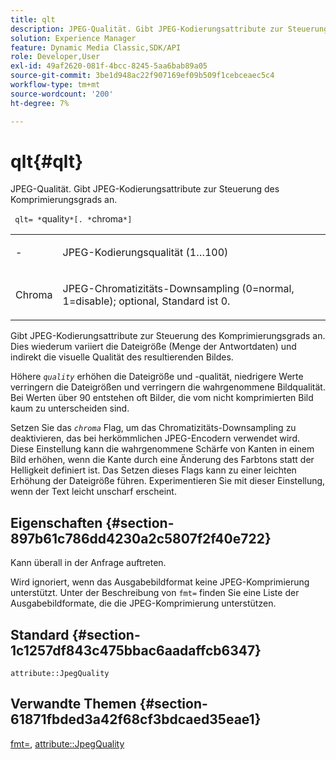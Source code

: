 ```yaml
---
title: qlt
description: JPEG-Qualität. Gibt JPEG-Kodierungsattribute zur Steuerung des Komprimierungsgrads an.
solution: Experience Manager
feature: Dynamic Media Classic,SDK/API
role: Developer,User
exl-id: 49af2620-081f-4bcc-8245-5aa6bab89a05
source-git-commit: 3be1d948ac22f907169ef09b509f1cebceaec5c4
workflow-type: tm+mt
source-wordcount: '200'
ht-degree: 7%

---
```


# qlt{#qlt}

JPEG-Qualität. Gibt JPEG-Kodierungsattribute zur Steuerung des Komprimierungsgrads an.

` qlt= *`quality`*[. *`chroma`*]`

<table id="simpletable_A245B6A3D2374A6A89DE63A5621CFEC0"> 
 <tr class="strow"> 
  <td class="stentry"> <p> <span class="varname">-</span> </p> </td> 
  <td class="stentry"> <p>JPEG-Kodierungsqualität (1…100) </p> </td> 
 </tr> 
 <tr class="strow"> 
  <td class="stentry"> <p> <span class="varname"> Chroma </span> </p> </td> 
  <td class="stentry"> <p>JPEG-Chromatizitäts-Downsampling (0=normal, 1=disable); optional, Standard ist 0. </p> </td> 
 </tr> 
</table>

Gibt JPEG-Kodierungsattribute zur Steuerung des Komprimierungsgrads an. Dies wiederum variiert die Dateigröße (Menge der Antwortdaten) und indirekt die visuelle Qualität des resultierenden Bildes.

Höhere *`quality`* erhöhen die Dateigröße und -qualität, niedrigere Werte verringern die Dateigrößen und verringern die wahrgenommene Bildqualität. Bei Werten über 90 entstehen oft Bilder, die vom nicht komprimierten Bild kaum zu unterscheiden sind.

Setzen Sie das *`chroma`* Flag, um das Chromatizitäts-Downsampling zu deaktivieren, das bei herkömmlichen JPEG-Encodern verwendet wird. Diese Einstellung kann die wahrgenommene Schärfe von Kanten in einem Bild erhöhen, wenn die Kante durch eine Änderung des Farbtons statt der Helligkeit definiert ist. Das Setzen dieses Flags kann zu einer leichten Erhöhung der Dateigröße führen. Experimentieren Sie mit dieser Einstellung, wenn der Text leicht unscharf erscheint.

## Eigenschaften {#section-897b61c786dd4230a2c5807f2f40e722}

Kann überall in der Anfrage auftreten.

Wird ignoriert, wenn das Ausgabebildformat keine JPEG-Komprimierung unterstützt. Unter der Beschreibung von `fmt=` finden Sie eine Liste der Ausgabebildformate, die die JPEG-Komprimierung unterstützen.

## Standard {#section-1c1257df843c475bbac6aadaffcb6347}

`attribute::JpegQuality`

## Verwandte Themen {#section-61871fbded3a42f68cf3bdcaed35eae1}

[fmt=](../../../../../ir-api/http-protocol/image-rendering-api-ref/c-ir-http-protocol-ref/c-ir-http-protocol-command-reference/r-ir-fmt.md#reference-4c743f67d56b47c5b774fcc900ff758c), [attribute::JpegQuality](../../../../../ir-api/material-cat/image-rendering-api-ref/c-ir-material-catalog/c-ir-attributes-reference/r-ir-jpegquality.md#reference-d86fc5ad18bb436891efdbe1f98fea50)
